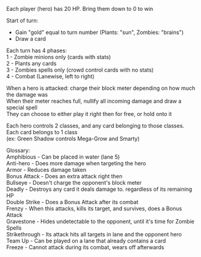 Each player (hero) has 20 HP. Bring them down to 0 to win

Start of turn:
- Gain "gold" equal to turn number (Plants: "sun", Zombies: "brains")
- Draw a card

Each turn has 4 phases:\
1 - Zombie minions only (cards with stats)\
2 - Plants any cards\
3 - Zombies spells only (crowd control cards with no stats)\
4 - Combat (Lanewise, left to right)

When a hero is attacked: charge their block meter depending on how much the damage was\
When their meter reaches full, nullify all incoming damage and draw a special spell\
They can choose to either play it right then for free, or hold onto it

Each hero controls 2 classes, and any card belonging to those classes.\
Each card belongs to 1 class\
(ex: Green Shadow controls Mega-Grow and Smarty)

Glossary:\
Amphibious - Can be placed in water (lane 5)\
Anti-hero - Does more damage when targeting the hero\
Armor - Reduces damage taken\
Bonus Attack - Does an extra attack right then\
Bullseye - Doesn't charge the opponent's block meter\
Deadly - Destroys any card it deals damage to. regardless of its remaining HP\
Double Strike - Does a Bonus Attack after its combat\
Frenzy - When this attacks, kills its target, and survives, does a Bonus Attack\
Gravestone - Hides undetectable to the opponent, until it's time for Zombie Spells\
Strikethrough - Its attack hits all targets in lane and the opponent hero\
Team Up - Can be played on a lane that already contains a card\
Freeze - Cannot attack during its combat, wears off afterwards